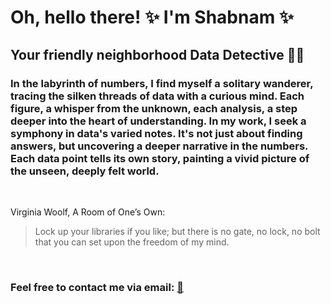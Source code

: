 # Oh, hello there! ✨ I'm Shabnam ✨ 
## Your friendly neighborhood Data Detective 🕵️‍♂️

### In the labyrinth of numbers, I find myself a solitary wanderer, tracing the silken threads of data with a curious mind. Each figure, a whisper from the unknown, each analysis, a step deeper into the heart of understanding. In my work, I seek a symphony in data's varied notes. It's not just about finding answers, but uncovering a deeper narrative in the numbers. Each data point tells its own story, painting a vivid picture of the unseen, deeply felt world.
<br>

Virginia Woolf, A Room of One’s Own:  
> Lock up your libraries if you like; but there is no gate, no lock, no bolt that you can set upon the freedom of my mind.
<br>

<!--
**d-shabnam/d-shabnam** is a ✨ _special_ ✨ repository because its `README.md` (this file) appears on your GitHub profile.

Here are some ideas to get you started:

- 🔭 I’m currently working on ...
- 🌱 I’m currently learning ...
- 👯 I’m looking to collaborate on ...
- 🤔 I’m looking for help with ...
- 💬 Ask me about ...
- 📫 How to reach me: ...
- 😄 Pronouns: ...
- ⚡ Fun fact: ...
## Welcome to my GitHub account 🤝🏼 
-->

### Feel free to contact me via email: [📧](mailto:shabnam.dadashova.as@gmail.com) 

